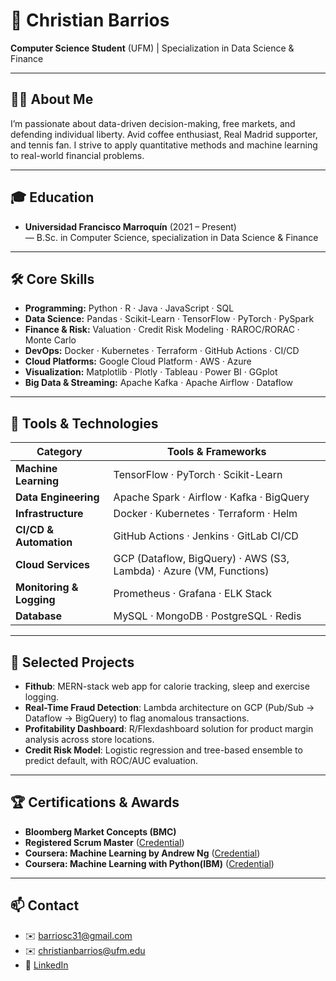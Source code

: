 # 🌟 Christian Barrios

**Computer Science Student** (UFM) | Specialization in Data Science & Finance

---

## 🧑‍🎓 About Me  
I’m passionate about data-driven decision-making, free markets, and defending individual liberty. Avid coffee enthusiast, Real Madrid supporter, and tennis fan. I strive to apply quantitative methods and machine learning to real-world financial problems.

---

## 🎓 Education  
- **Universidad Francisco Marroquín** (2021 – Present)  
  — B.Sc. in Computer Science, specialization in Data Science & Finance  

---

## 🛠 Core Skills  
- **Programming:** Python · R · Java · JavaScript · SQL  
- **Data Science:** Pandas · Scikit-Learn · TensorFlow · PyTorch · PySpark  
- **Finance & Risk:** Valuation · Credit Risk Modeling · RAROC/RORAC · Monte Carlo  
- **DevOps:** Docker · Kubernetes · Terraform · GitHub Actions · CI/CD  
- **Cloud Platforms:** Google Cloud Platform · AWS · Azure  
- **Visualization:** Matplotlib · Plotly · Tableau · Power BI  · GGplot
- **Big Data & Streaming:** Apache Kafka · Apache Airflow · Dataflow

---

## 🧰 Tools & Technologies  
| Category          | Tools & Frameworks                                     |
|-------------------|--------------------------------------------------------|
| **Machine Learning** | TensorFlow · PyTorch · Scikit-Learn          |
| **Data Engineering** | Apache Spark · Airflow · Kafka · BigQuery              |
| **Infrastructure**   | Docker · Kubernetes · Terraform · Helm                 |
| **CI/CD & Automation** | GitHub Actions · Jenkins · GitLab CI/CD               |
| **Cloud Services**    | GCP (Dataflow, BigQuery) · AWS (S3, Lambda) · Azure (VM, Functions) |
| **Monitoring & Logging** | Prometheus · Grafana · ELK Stack                    |
| **Database**         | MySQL · MongoDB · PostgreSQL · Redis                   |

---

## 🚀 Selected Projects  
- **Fithub**: MERN-stack web app for calorie tracking, sleep and exercise logging.  
- **Real-Time Fraud Detection**: Lambda architecture on GCP (Pub/Sub → Dataflow → BigQuery) to flag anomalous transactions.  
- **Profitability Dashboard**: R/Flexdashboard solution for product margin analysis across store locations.  
- **Credit Risk Model**: Logistic regression and tree-based ensemble to predict default, with ROC/AUC evaluation.

---

## 🏆 Certifications & Awards  
- **Bloomberg Market Concepts (BMC)**  
- **Registered Scrum Master**
    ([Credential](https://s3.amazonaws.com/scruminc-certs/RSM-6473905))  
- **Coursera: Machine Learning by Andrew Ng**
    ([Credential](https://www.coursera.org/account/accomplishments/specialization/certificate/PV42F90VKJXY))  
- **Coursera: Machine Learning with Python(IBM)**
    ([Credential](https://www.coursera.org/account/accomplishments/verify/B0GAULVX443D))

---

## 📫 Contact  
- ✉️ barriosc31@gmail.com
- ✉️ christianbarrios@ufm.edu
- 🔗 [LinkedIn](https://www.linkedin.com/in/christian-barrios-/)  
